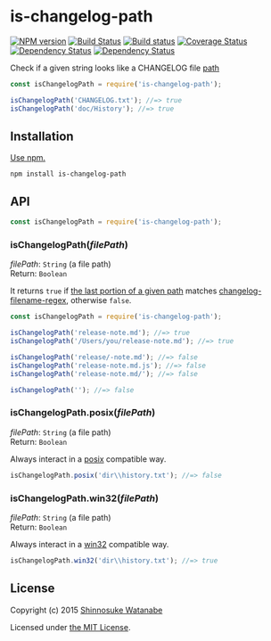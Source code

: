# is-changelog-path

[![NPM version](https://img.shields.io/npm/v/is-changelog-path.svg)](https://www.npmjs.com/package/is-changelog-path)
[![Build Status](https://travis-ci.org/shinnn/is-changelog-path.svg?branch=master)](https://travis-ci.org/shinnn/is-changelog-path)
[![Build status](https://ci.appveyor.com/api/projects/status/0idgfgivh7rn7jnr/branch/master?svg=true)](https://ci.appveyor.com/project/ShinnosukeWatanabe/is-changelog-path/branch/master)
[![Coverage Status](https://img.shields.io/coveralls/shinnn/is-changelog-path.svg)](https://coveralls.io/r/shinnn/is-changelog-path)
[![Dependency Status](https://david-dm.org/shinnn/is-changelog-path.svg)](https://david-dm.org/shinnn/is-changelog-path)
[![Dependency Status](https://david-dm.org/shinnn/is-changelog-path.svg)](https://david-dm.org/shinnn/is-changelog-path)

Check if a given string looks like a CHANGELOG file [path](http://www.linfo.org/path.html)

```javascript
const isChangelogPath = require('is-changelog-path');

isChangelogPath('CHANGELOG.txt'); //=> true
isChangelogPath('doc/History'); //=> true
```

## Installation

[Use npm.](https://docs.npmjs.com/cli/install)

```
npm install is-changelog-path
```

## API

```javascript
const isChangelogPath = require('is-changelog-path');
```

### isChangelogPath(*filePath*)

*filePath*: `String` (a file path)  
Return: `Boolean`

It returns `true` if [the last portion of a given path](https://nodejs.org/api/path.html#path_path_basename_p_ext) matches [changelog-filename-regex](https://github.com/shinnn/changelog-filename-regex), otherwise `false`. 

```javascript
const isChangelogPath = require('is-changelog-path');

isChangelogPath('release-note.md'); //=> true
isChangelogPath('/Users/you/release-note.md'); //=> true

isChangelogPath('release/-note.md'); //=> false
isChangelogPath('release-note.md.js'); //=> false
isChangelogPath('release-note.md/'); //=> false

isChangelogPath(''); //=> false
```

### isChangelogPath.posix(*filePath*)

*filePath*: `String` (a file path)  
Return: `Boolean`

Always interact in a [posix](https://www.opengroup.org/austin/papers/posix_faq.html) compatible way.

```javascript
isChangelogPath.posix('dir\\history.txt'); //=> false
```

### isChangelogPath.win32(*filePath*)

*filePath*: `String` (a file path)  
Return: `Boolean`

Always interact in a [win32](https://msdn.microsoft.com/library/cc433218) compatible way.

```javascript
isChangelogPath.win32('dir\\history.txt'); //=> true
```

## License

Copyright (c) 2015 [Shinnosuke Watanabe](https://github.com/shinnn)

Licensed under [the MIT License](./LICENSE).
